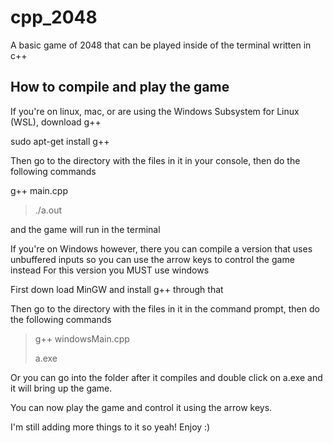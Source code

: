 # cpp_2048

A basic game of 2048 that can be played inside of the terminal written in c++

## How to compile and play the game
If you're on linux, mac, or are using the Windows Subsystem for Linux (WSL), download g++

sudo apt-get install g++

Then go to the directory with the files in it in your console, then do the following commands

g++ main.cpp

> ./a.out

and the game will run in the terminal

If you're on Windows however, there you can compile a version that uses unbuffered inputs so you can use the arrow keys to control the game instead For this version you MUST use windows

First down load MinGW and install g++ through that

Then go to the directory with the files in it in the command prompt, then do the following commands

> g++ windowsMain.cpp
>
> a.exe

Or you can go into the folder after it compiles and double click on a.exe and it will bring up the game.

You can now play the game and control it using the arrow keys.

I'm still adding more things to it so yeah! Enjoy :)
